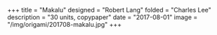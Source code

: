 +++
title = "Makalu"
designed = "Robert Lang"
folded = "Charles Lee"
description = "30 units, copypaper"
date = "2017-08-01"
image = "/img/origami/201708-makalu.jpg"
+++